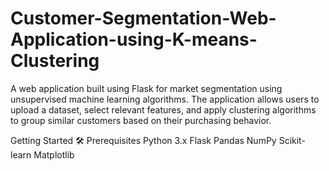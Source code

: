 # Customer-Segmentation-Web-Application-using-K-means-Clustering
A web application built using Flask for market segmentation using unsupervised machine learning algorithms. The application allows users to upload a dataset, select relevant features, and apply clustering algorithms to group similar customers based on their purchasing behavior.

 Getting Started
🛠️ Prerequisites
Python 3.x
Flask
Pandas
NumPy
Scikit-learn
Matplotlib
